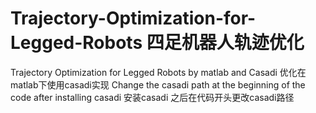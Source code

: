 # Trajectory-Optimization-for-Legged-Robots 四足机器人轨迹优化
Trajectory Optimization for Legged Robots by matlab and Casadi 
优化在matlab下使用casadi实现
Change the casadi path at the beginning of the code after installing casadi
安装casadi 之后在代码开头更改casadi路径
